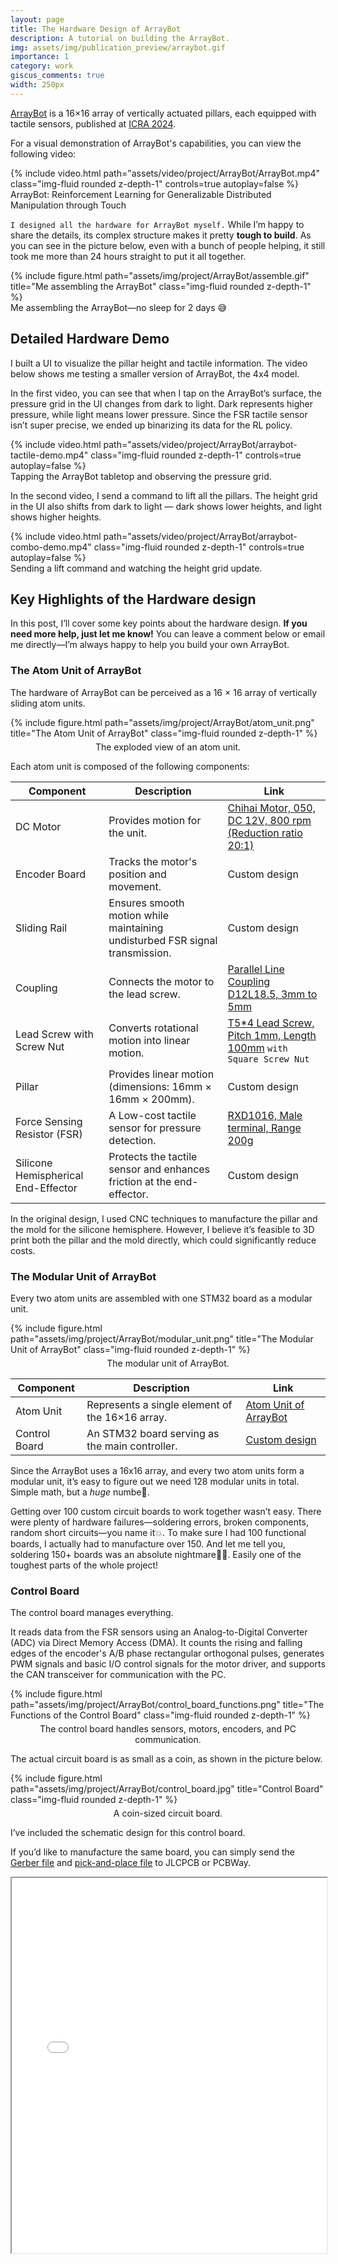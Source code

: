 ```yaml
---
layout: page
title: The Hardware Design of ArrayBot
description: A tutorial on building the ArrayBot.
img: assets/img/publication_preview/arraybot.gif
importance: 1
category: work
giscus_comments: true
width: 250px
---
```


[ArrayBot](https://steven-xzr.github.io/ArrayBot/) is a 16×16 array of vertically actuated pillars, each equipped with tactile sensors, published at [ICRA 2024](https://ieeexplore.ieee.org/abstract/document/10610350). 

For a visual demonstration of ArrayBot's capabilities, you can view the following video:

<div class="row mt-3">
    <div class="col-sm mt-3 mt-md-0">
        {% include video.html path="assets/video/project/ArrayBot/ArrayBot.mp4" class="img-fluid rounded z-depth-1" controls=true autoplay=false %}
        <div class="caption">
            ArrayBot: Reinforcement Learning for Generalizable Distributed Manipulation through Touch
        </div>
    </div>
</div>

``I designed all the hardware for ArrayBot myself.`` While I’m happy to share the details, its complex structure makes it pretty **tough to build**. As you can see in the picture below, even with a bunch of people helping, it still took me more than 24 hours straight to put it all together.

<div class="row">
    <div class="col-sm mt-3 mt-md-0 text-center">
            {% include figure.html path="assets/img/project/ArrayBot/assemble.gif" title="Me assembling the ArrayBot" class="img-fluid rounded z-depth-1" %}
            <div class="caption">
                Me assembling the ArrayBot—no sleep for 2 days 😅
            </div>
    </div>
</div>

## Detailed Hardware Demo

I built a UI to visualize the pillar height and tactile information. The video below shows me testing a smaller version of ArrayBot, the 4x4 model.

In the first video, you can see that when I tap on the ArrayBot’s surface, the pressure grid in the UI changes from dark to light. Dark represents higher pressure, while light means lower pressure. Since the FSR tactile sensor isn’t super precise, we ended up binarizing its data for the RL policy.

<div class="row mt-3">
    <div class="col-sm mt-3 mt-md-0">
        {% include video.html path="assets/video/project/ArrayBot/arraybot-tactile-demo.mp4" class="img-fluid rounded z-depth-1" controls=true autoplay=false %}
        <div class="caption">
            Tapping the ArrayBot tabletop and observing the pressure grid.
        </div>
    </div>
</div>

In the second video, I send a command to lift all the pillars. The height grid in the UI also shifts from dark to light — dark shows lower heights, and light shows higher heights.

<div class="row mt-3">
    <div class="col-sm mt-3 mt-md-0">
        {% include video.html path="assets/video/project/ArrayBot/arraybot-combo-demo.mp4" class="img-fluid rounded z-depth-1" controls=true autoplay=false %}
        <div class="caption">
            Sending a lift command and watching the height grid update.
        </div>
    </div>
</div>

## Key Highlights of the Hardware design

In this post, I’ll cover some key points about the hardware design. **If you need more help, just let me know!** You can leave a comment below or email me directly—I’m always happy to help you build your own ArrayBot.

### The Atom Unit of ArrayBot
The hardware of ArrayBot can be perceived as a 16 × 16 array of vertically sliding atom units.

<div class="row">
    <div class="col-sm mt-3 mt-md-0">
        <div class="image-container" style="display: inline-block; position: relative;">
            {% include figure.html path="assets/img/project/ArrayBot/atom_unit.png" title="The Atom Unit of ArrayBot" class="img-fluid rounded z-depth-1" %}
            <div class="caption" style="text-align: center; width: 100%; margin-top: 5px;">
                The exploded view of an atom unit.
            </div>
        </div>
    </div>
</div>

Each atom unit is composed of the following components:

| Component                          | Description                                                                  | Link                                               |
|------------------------------------|------------------------------------------------------------------------------|----------------------------------------------------|
| DC Motor                           | Provides motion for the unit.                                                | [Chihai Motor, 050, DC 12V, 800 rpm (Reduction ratio 20:1)](https://www.aliexpress.us/item/2255800795255295.html) |
| Encoder Board                      | Tracks the motor's position and movement.                                    | Custom design |
| Sliding Rail                       | Ensures smooth motion while maintaining undisturbed FSR signal transmission. | Custom design |
| Coupling                           | Connects the motor to the lead screw.                                        | [Parallel Line Coupling D12L18.5, 3mm to 5mm](https://www.aliexpress.us/item/3256807134297874.html) |
| Lead Screw with Screw Nut          | Converts rotational motion into linear motion.                               | [T5*4 Lead Screw, Pitch 1mm, Length 100mm](https://www.aliexpress.us/item/3256807407600395.html) ``with Square Screw Nut`` |
| Pillar                             | Provides linear motion (dimensions: 16mm × 16mm × 200mm).                    | Custom design |
| Force Sensing Resistor (FSR)       | A Low-cost tactile sensor for pressure detection.                            | [RXD1016, Male terminal, Range 200g](https://www.aliexpress.us/item/3256805480273214.html) |
| Silicone Hemispherical End-Effector | Protects the tactile sensor and enhances friction at the end-effector.      | Custom design |

In the original design, I used CNC techniques to manufacture the pillar and the mold for the silicone hemisphere. However, I believe it’s feasible to 3D print both the pillar and the mold directly, which could significantly reduce costs.

### The Modular Unit of ArrayBot

Every two atom units are assembled with one STM32 board as a modular unit.

<div class="row">
    <div class="col-sm mt-3 mt-md-0">
        <div class="image-container" style="display: inline-block; position: relative;">
            {% include figure.html path="assets/img/project/ArrayBot/modular_unit.png" title="The Modular Unit of ArrayBot" class="img-fluid rounded z-depth-1" %}
            <div class="caption" style="text-align: center; width: 100%; margin-top: 5px;">
                The modular unit of ArrayBot.
            </div>
        </div>
    </div>
</div>

| Component       | Description                                     | Link                                                |
|-----------------|-------------------------------------------------|-----------------------------------------------------|
| Atom Unit       | Represents a single element of the 16×16 array. | [Atom Unit of ArrayBot](#the-atom-unit-of-arraybot) |
| Control Board   | An STM32 board serving as the main controller.  | [Custom design](#control-board)                    |

Since the ArrayBot uses a 16x16 array, and every two atom units form a modular unit, it’s easy to figure out we need 128 modular units in total. Simple math, but a *huge* numbe🤯.

Getting over 100 custom circuit boards to work together wasn’t easy. There were plenty of hardware failures—soldering errors, broken components, random short circuits—you name it💥. To make sure I had 100 functional boards, I actually had to manufacture over 150. And let me tell you, soldering 150+ boards was an absolute nightmare😵‍💫. Easily one of the toughest parts of the whole project!

### Control Board

The control board manages everything. 

It reads data from the FSR sensors using an Analog-to-Digital Converter (ADC) via Direct Memory Access (DMA). It counts the rising and falling edges of the encoder's A/B phase rectangular orthogonal pulses, generates PWM signals and basic I/O control signals for the motor driver, and supports the CAN transceiver for communication with the PC.

<div class="row">
    <div class="col-sm mt-3 mt-md-0">
        <div class="image-container" style="display: inline-block; position: relative;">
            {% include figure.html path="assets/img/project/ArrayBot/control_board_functions.png" title="The Functions of the Control Board" class="img-fluid rounded z-depth-1" %}
            <div class="caption" style="text-align: center; width: 100%; margin-top: 5px;">
                The control board handles sensors, motors, encoders, and PC communication.
            </div>
        </div>
    </div>
</div>

The actual circuit board is as small as a coin, as shown in the picture below.

<div class="row">
    <div class="col-sm mt-3 mt-md-0">
        <div class="image-container" style="display: inline-block; position: relative;">
            {% include figure.html path="assets/img/project/ArrayBot/control_board.jpg" title="Control Board" class="img-fluid rounded z-depth-1" %}
            <div class="caption" style="text-align: center; width: 100%; margin-top: 5px;">
                A coin-sized circuit board.
            </div>
        </div>
    </div>
</div>

I’ve included the schematic design for this control board. 

If you’d like to manufacture the same board, you can simply send the <a href="/assets/files/project/ArrayBot/Gerber_control_driver_board_V6_0.zip">Gerber file</a> and <a href="/assets/files/project/ArrayBot/PickAndPlace_control_driver_board_V6_0.xlsx">pick-and-place file</a> to JLCPCB or PCBWay.

<iframe src="/assets/files/project/ArrayBot/SCH_control_driver_board_V6_0.pdf" width="100%" height="600px"></iframe>
